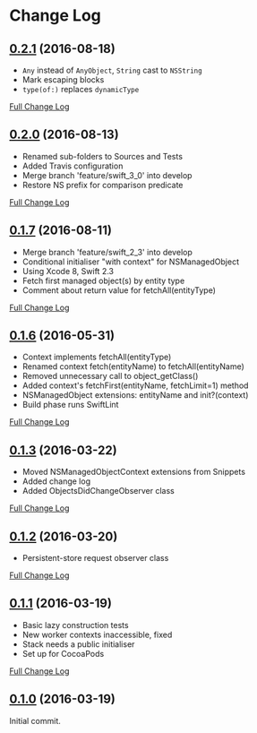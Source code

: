 # Change Log

## [0.2.1](https://github.com/royratcliffe/managedobject/tree/0.2.1) (2016-08-18)

- `Any` instead of `AnyObject`, `String` cast to `NSString`
- Mark escaping blocks
- `type(of:)` replaces `dynamicType`

[Full Change Log](https://github.com/royratcliffe/managedobject/compare/0.2.0...0.2.1)

## [0.2.0](https://github.com/royratcliffe/managedobject/tree/0.2.0) (2016-08-13)

- Renamed sub-folders to Sources and Tests
- Added Travis configuration
- Merge branch 'feature/swift_3_0' into develop
- Restore NS prefix for comparison predicate

[Full Change Log](https://github.com/royratcliffe/managedobject/compare/0.1.7...0.2.0)

## [0.1.7](https://github.com/royratcliffe/managedobject/tree/0.1.7) (2016-08-11)

- Merge branch 'feature/swift_2_3' into develop
- Conditional initialiser "with context" for NSManagedObject
- Using Xcode 8, Swift 2.3
- Fetch first managed object(s) by entity type
- Comment about return value for fetchAll(entityType)

[Full Change Log](https://github.com/royratcliffe/managedobject/compare/0.1.6...0.1.7)

## [0.1.6](https://github.com/royratcliffe/managedobject/tree/0.1.6) (2016-05-31)

- Context implements fetchAll(entityType)
- Renamed context fetch(entityName) to fetchAll(entityName)
- Removed unnecessary call to object_getClass()
- Added context's fetchFirst(entityName, fetchLimit=1) method
- NSManagedObject extensions: entityName and init?(context)
- Build phase runs SwiftLint

[Full Change Log](https://github.com/royratcliffe/managedobject/compare/0.1.5...0.1.6)

## [0.1.3](https://github.com/royratcliffe/managedobject/tree/0.1.3) (2016-03-22)

- Moved NSManagedObjectContext extensions from Snippets
- Added change log
- Added ObjectsDidChangeObserver class

[Full Change Log](https://github.com/royratcliffe/managedobject/compare/0.1.2...0.1.3)

## [0.1.2](https://github.com/royratcliffe/managedobject/tree/0.1.2) (2016-03-20)

- Persistent-store request observer class

[Full Change Log](https://github.com/royratcliffe/managedobject/compare/0.1.1...0.1.2)

## [0.1.1](https://github.com/royratcliffe/managedobject/tree/0.1.1) (2016-03-19)

- Basic lazy construction tests
- New worker contexts inaccessible, fixed
- Stack needs a public initialiser
- Set up for CocoaPods

[Full Change Log](https://github.com/royratcliffe/managedobject/compare/0.1.0...0.1.1)

## [0.1.0](https://github.com/royratcliffe/managedobject/tree/0.1.0) (2016-03-19)

Initial commit.
